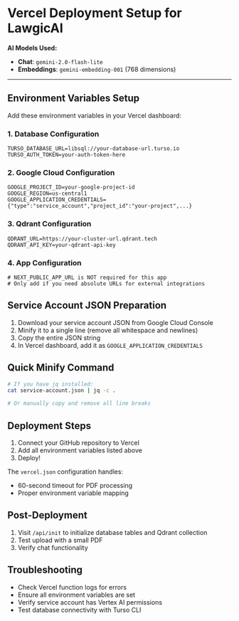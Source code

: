 # Vercel Deployment Setup for LawgicAI

**AI Models Used:**
- **Chat**: `gemini-2.0-flash-lite`
- **Embeddings**: `gemini-embedding-001` (768 dimensions)

---

## Environment Variables Setup

Add these environment variables in your Vercel dashboard:

### 1. Database Configuration
```
TURSO_DATABASE_URL=libsql://your-database-url.turso.io
TURSO_AUTH_TOKEN=your-auth-token-here
```

### 2. Google Cloud Configuration
```
GOOGLE_PROJECT_ID=your-google-project-id
GOOGLE_REGION=us-central1
GOOGLE_APPLICATION_CREDENTIALS={"type":"service_account","project_id":"your-project",...}
```

### 3. Qdrant Configuration
```
QDRANT_URL=https://your-cluster-url.qdrant.tech
QDRANT_API_KEY=your-qdrant-api-key
```

### 4. App Configuration
```
# NEXT_PUBLIC_APP_URL is NOT required for this app
# Only add if you need absolute URLs for external integrations
```

## Service Account JSON Preparation

1. Download your service account JSON from Google Cloud Console
2. Minify it to a single line (remove all whitespace and newlines)
3. Copy the entire JSON string
4. In Vercel dashboard, add it as `GOOGLE_APPLICATION_CREDENTIALS`

## Quick Minify Command

```bash
# If you have jq installed:
cat service-account.json | jq -c .

# Or manually copy and remove all line breaks
```

## Deployment Steps

1. Connect your GitHub repository to Vercel
2. Add all environment variables listed above
3. Deploy!

The `vercel.json` configuration handles:
- 60-second timeout for PDF processing
- Proper environment variable mapping

## Post-Deployment

1. Visit `/api/init` to initialize database tables and Qdrant collection
2. Test upload with a small PDF
3. Verify chat functionality

## Troubleshooting

- Check Vercel function logs for errors
- Ensure all environment variables are set
- Verify service account has Vertex AI permissions
- Test database connectivity with Turso CLI
